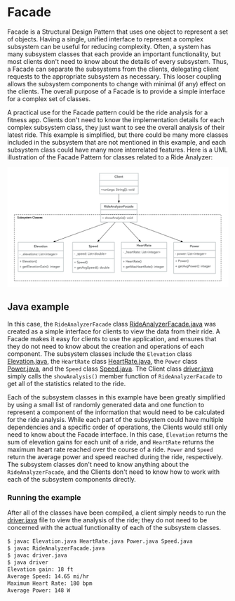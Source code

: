 # Facade

Facade is a Structural Design Pattern that uses one object to represent a set of objects. Having a single, unified interface to represent a complex subsystem can be useful for reducing complexity. Often, a system has many subsystem classes that each provide an important functionality, but most clients don't need to know about the details of every subsystem. Thus, a Facade can separate the subsystems from the clients, delegating client requests to the appropriate subsystem as necessary. This looser coupling allows the subsystem components to change with minimal (if any) effect on the clients. The overall purpose of a Facade is to provide a simple interface for a complex set of classes.

A practical use for the Facade pattern could be the ride analysis for a fitness app. Clients don't need to know the implementation details for each complex subsystem class, they just want to see the overall analysis of their latest ride. This example is simplified, but there could be many more classes included in the subsystem that are not mentioned in this example, and each subsystem class could have many more interrelated features. Here is a UML illustration of the Facade Pattern for classes related to a Ride Analyzer:

![UML of RideAnalyzerFacade classes implemented with the Facade Structural Design Pattern](facade-java.png "UML class diagram of Facade")

## Java example

In this case, the `RideAnalyzerFacade` class [RideAnalyzerFacade.java](RideAnalyzerFacade.java) was created as a simple interface for clients to view the data from their ride. A Facade makes it easy for clients to use the application, and ensures that they do not need to know about the creation and operations of each component. The subsystem classes include the `Elevation` class [Elevation.java](Elevation.java), the `HeartRate` class [HeartRate.java](HeartRate.java), the `Power` class [Power.java](Power.java), and the `Speed` class [Speed.java](Speed.java). The Client class [driver.java](driver.java#L18) simply calls the `showAnalysis()` member function of `RideAnalyzerFacade` to get all of the statistics related to the ride.

Each of the subsystem classes in this example have been greatly simplified by using a small list of randomly generated data and one function to represent a component of the information that would need to be calculated for the ride analysis. While each part of the subsystem could have multiple dependencies and a specific order of operations, the Clients would still only need to know about the Facade interface. In this case, `Elevation` returns the sum of elevation gains for each unit of a ride, and `HeartRate` returns the maximum heart rate reached over the course of a ride. `Power` and `Speed` return the average power and speed reached during the ride, respectively. The subsystem classes don't need to know anything about the `RideAnalyzerFacade`, and the Clients don't need to know how to work with each of the subsystem components directly.

### Running the example

After all of the classes have been compiled, a client simply needs to run the [driver.java](driver.java) file to view the analysis of the ride; they do not need to be concerned with the actual functionality of each of the subsystem classes.

```{bash}
$ javac Elevation.java HeartRate.java Power.java Speed.java
$ javac RideAnalyzerFacade.java
$ javac driver.java
$ java driver
Elevation gain: 18 ft
Average Speed: 14.65 mi/hr
Maximum Heart Rate: 180 bpm
Average Power: 148 W
```

